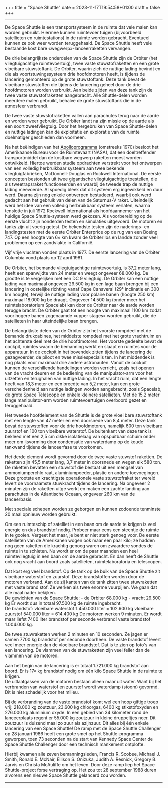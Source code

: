 +++
title = "Space Shuttle"
date = 2023-11-17T19:54:58+01:00
draft = false
+++

---
De Space Shuttle is een transportsysteem in de ruimte dat vele malen kan
worden gebruikt. Hiermee kunnen ruimtevoer tuigen (bijvoorbeeld
satellieten en ruimtestations) in de ruimte worden gebracht. Eventueel
kunnen ze ook weer worden teruggehaald. De Space Shuttle heeft vele
bestaande kost bare «wegwerp»-lanceerraketten vervangen.

De drie belangrijkste onderdelen van de Space Shuttle zijn de Orbiter
(het vliegtuigachtige ruimtevoertuig), twee vaste stuwstofraketten en
een grote vloeibare stuwstoftank. De Orbiter, waarin zich de nuttige
lading bevindt en die als voortstuwingssysteem drie hoofdmotoren heeft,
is tijdens de lancering gemonteerd op de grote stuwstoftank. Deze tank
bevat de vloeibare stuwstoffen die tijdens de lancering geheel door de
drie hoofdmotoren worden verbruikt. Aan beide zijden van deze tank zijn
de twee vaste stuwstofraketten aangebracht. Alle Shuttle-delen worden
meerdere malen gebruikt, behalve de grote stuwstoftank die in de
atmosfeer verbrandt.

De twee vaste stuwstofraketten vallen aan parachutes terug naar de aarde
en worden weer gebruikt. De Orbiter landt na zijn missie op de aarde als
een soort zweefvliegtuig. Door het hergebruiken van Space Shuttle-delen
en nuttige ladingen kan de exploitatie en exploratie van de ruimte
doelmatiger geschieden dan voorheen.

Na het beëindigen van het [Apolloprogramma](/encyclopedie/apollo)
(omstreeks 1970) besloot het Amerikaanse Bureau voor de Ruimtevaart
(NASA), dat een doeltreffender transportmiddel dan de kostbare wegwerp
raketten moest worden ontwikkeld. Hiertoe werden studie opdrachten
verstrekt voor het ontwerpen van een volledig herbruikbaar systeem aan
twee bekende vliegtuigfabrieken, McDonnell-Douglas en Rockwell
International. De eerste concepten bestonden uit twee gigantische
vliegtuigachtige toestellen, die als tweetrapsraket functioneerden en
waarbij de tweede trap de nuttige lading meevoerde. Al spoedig bleek dat
dit systeem erg ingewikkeld en duur werd. Daarna zijn nog enkele
ontwerpen bestudeerd, waarbij ook werd gedacht aan het gebruik van delen
van de Saturnus-V raket. Uiteindelijk werd het idee van een volledig
herbruikbaar systeem verlaten, waarna tenslotte in juli 1972 Rockwell
International als hoofdaannemer van het huidige Space Shuttle-systeem
werd gekozen. Als voorbereiding op de eerste vlucht zijn honderden
testen en simulaties uitgevoerd. De motoren en tanks zijn uit voerig
getest. De bekendste testen zijn de naderings- en landingstesten met de
eerste Orbiter Enterprice op de rug van een Boeing 747. Op een hoogte
van 6« km kwam de Orbiter los en landde zonder veel problemen op een
zandvlakte in Californië.

Vijf vrije vluchten vonden plaats in 1977. De eerste lancering van de
Orbiter Columbia vond plaats op 12 april 1981.

De Orbiter, het bemande vliegtuigachtige ruimtevoertuig, is 37,2 meter
lang, heeft een spanwijdte van 24 meter en weegt ongeveer 68.000 kg. De
grootte is te vergelijken met een DC 9 vliegtuig. De Orbiter kan een
nuttige lading van maximaal ongeveer 29.500 kg in een lage baan brengen
bij een lancering in oostelijke richting vanaf Cape Canaveral (29°
inclinatie en 300 km hoogte), terwijl de nuttige lading voor polaire
banen (hoogte 250 km) maximaal 18.000 kg be draagt. Ongeveer 14.500 kg
(onder meer het ruimtelaboratorium Spacelab) kan door de Orbiter naar de
aarde worden terugge bracht. De Orbiter gaat tot een hoogte van maximaal
1100 km zodat voor hogere banen zogenaamde «upper stages» worden
gebruikt, die de satellieten in haar uiteindelijke baan brengen.

De belangrijkste delen van de Orbiter zijn het voorste rompdeel met de
bemande drukcabines, het middelste rompdeel met het grote vrachtruim en
het achterste deel met de drie hoofdmotoren. Het voorste gedeelte bevat
de cockpit, ruimtes waarin de bemanning werkt en slaapt en ruimtes voor
de apparatuur. In de cockpit in het bovendek zitten tijdens de lancering
de gezagvoerder, de piloot en twee missiespecialis ten. In het middendek
is nog plaats voor maximaal drie andere astronauten. Vanuit de cockpit
kunnen de verschillende handelingen worden verricht, zoals het openen
van de vracht deuren en de bediening van de manipulator-arm voor het
uitzetten en terughalen van nuttige lading. In het vracht ruim, dat een
lengte heeft van 18,3 meter en een breedte van 5,2 meter, kan een grote
verscheidenheid aan nuttige ladingen worden aangebracht, zoals Spacelab,
de grote Space Telescope en enkele kleinere satellieten. Met de 15,2
meter lange manipulator-arm worden ruimtevoertuigen overboord gezet en
teruggehaald.

Het tweede hoofdelement van de Shuttle is de grote vloei bare
stuwstoftank met een lengte van 47 meter en een doorsnede van 8,4 meter.
Deze tank bevat de stuwstoffen voor de drie hoofdmotoren, namelijk 600
ton vloeibare zuurstof en 100 ton vloeibare waterstof. De buitenkant van
deze tank is bekleed met een 2,5 cm dikke isolatielaag van opspuitbaar
schuim onder meer om ijsvorming door condensatie van waterdamp op de
koude tankwand tijdens de lanceerfase te voorkomen.

Het derde element wordt gevormd door de twee vaste stuwstof raketten. De
raketten zijn 45,5 meter lang, 3,7 meter in doorsnede en wegen elk 580
ton. De raketten bevatten een stuwstof die bestaat uit een mengsel van
ammoniumperchlo raat, aluminiumpoeder, plastic en andere toevoegingen.
Deze grootste en krachtigste operationele vaste stuwstofraket ter wereld
levert de voornaamste stuwkracht tijdens de lancering. Na ongeveer 2
minuten zijn de raketten uitge werkt en maken een zachte landing aan
parachutes in de Atlantische Oceaan, ongeveer 260 km van de
lanceerbasis.

Met speciale schepen worden ze geborgen en kunnen zodoende tenminste 20
maal opnieuw worden gebruikt.

Om een ruimteschip of satelliet in een baan om de aarde te krijgen is
veel energie en dus brandstof nodig. Probeer maar eens een steentje de
ruimte in te gooien. Vergeet het maar, je bent er niet sterk genoeg
voor. De eerste satellieten van de Amerikanen wogen ook maar een paar
kilo; ze hadden nog geen raketten die krachtig genoeg waren om zwaardere
sondes de ruimte in te schieten. Nu wordt er om de paar maanden een heel
ruimtevliegtuig in een baan om de aarde gebracht. En dan heeft de
Shuttle ook nog vracht aan boord zoals satellieten, ruimtelaboratoria en
telescopen.

Dat kost erg veel brandstof. Op de tank op de buik van de Space Shuttle
zit vloeibare waterstof en zuurstof. Deze brandstoffen worden door de
motoren verbrand. Aan de zij kanten van de tank zitten twee stuwraketten
met vaste brand stof. Ze werken als twee enorme vuurpijlen. We gaan dat
alle maal nader bekijken.\
De gewichten van de Space Shuttle: - de Orbiter 68.000 kg - vracht
29.500 kg Er wordt dus in totaal 97.500 kg de ruimte ingebracht.\
De brandstof: vloeibare waterstof 1.450.000 liter = 102.600 kg vloeibare
zuurstof 540.000 liter = 614.400 kg De motoren werken 9 minuten. Er
wordt maar liefst 7400 liter brandstof per seconde verbrand! vaste
brandstof 1.004.000 kg.

De twee stuwraketten werken 2 minuten en 10 seconden. Ze jagen er samen
7700 kg brandstof per seconde doorheen. De vaste brandstof levert veel
meer energie dan de vloeibare brandstof. Dat is te zien op foto\'s van
een lancering. De vlammen van de stuwraketten zijn veel feller dan de
vlammen van de motoren.

Aan het begin van de lancering is er totaal 1.721.000 kg brandstof aan
boord. Er is 17« kg brandstof nodig om één kilo Space Shuttle in de
ruimte te krijgen.\
De uitlaatgassen van de motoren bestaan alleen maar uit water. Want bij
het verbranden van waterstof en zuurstof wordt waterdamp (stoom)
gevormd. Dit is niet schadelijk voor het milieu.

Bij de verbranding van de vaste brandstof komt wel een hoop giftige
troep vrij: 218.000 kg zoutzuur, 23.600 kg chloorgas, 6400 kg
stikstofoxyden en 276.000 kg aluminium oxyde. In een gebied van 34
kilometer rond de lanceerplaats regent er 55.000 kg zoutzuur in kleine
druppeltjes neer. Dit zoutzuur is duizend maal zo zuur als azijnzuur.
Dit alles bij één enkele lancering van een Space Shuttle! De ramp met de
Space Shuttle Challenger op 28 januari 1986 heeft een grote smet op het
Shuttle-programma geworpen, toen 73 seconden na de start van Kennedy
Space Center de Space Shuttle Challenger door een technisch mankement
ontplofte.

Hierbij kwamen alle zeven bemanningsleden, Francis R. Scobee, Michael J.
Smith, Ronald E. McNair, Ellison S. Onizuka, Judith A. Resnick, Gregory
B. Jarvis en Christa McAuliffe om het leven. Door deze ramp liep het
Space Shuttle-project forse vertraging op. Het zou tot 28 september 1988
duren alvorens een nieuwe Space Shuttle gelancerd zou worden.

---
